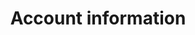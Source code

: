 ---
title: Account information
slug: customer
excerpt: Manage your personal info and security settings
---